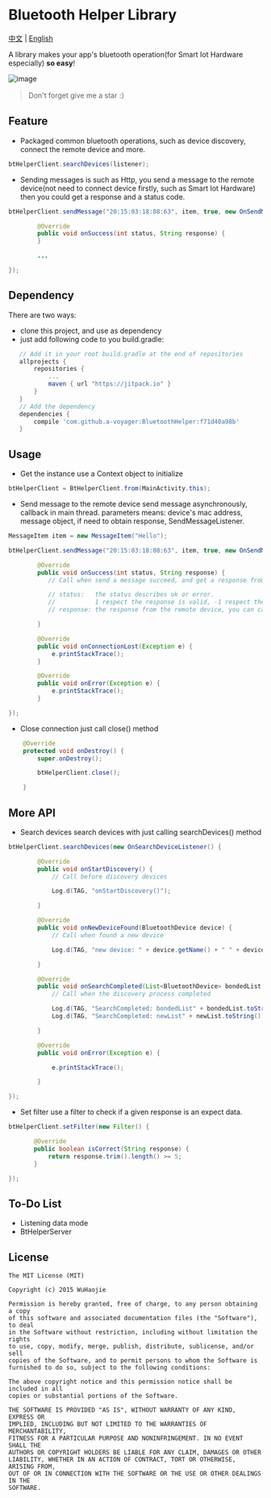 # Bluetooth Helper Library

[中文](https://github.com/a-voyager/BluetoothHelper/blob/master/README_zh.md) | [English](https://github.com/a-voyager/BluetoothHelper/blob/master/README.md)

A library makes your app's bluetooth operation(for Smart Iot Hardware especially) **so easy**!

![image](https://github.com/a-voyager/BluetoothHelper/raw/master/imgs/ble_icon.png)

> Don't forget give me a star :）

## Feature
 - Packaged common bluetooth operations, such as device discovery, connect the remote device and more.

  ```java
  btHelperClient.searchDevices(listener);
  ```
 - Sending messages is such as Http, you send a message to the remote device(not need to connect device firstly, such as Smart Iot Hardware) then you could get a response and a status code.

  ```java
  btHelperClient.sendMessage("20:15:03:18:08:63", item, true, new OnSendMessageListener() {

          @Override
          public void onSuccess(int status, String response) {
          }

          ...

  });
  ```

## Dependency
There are two ways:

 - clone this project, and use as dependency
 - just add following code to you build.gradle:

 ```groovy
    // Add it in your root build.gradle at the end of repositories
 	allprojects {
 		repositories {
 			...
 			maven { url "https://jitpack.io" }
 		}
 	}
 	// Add the dependency
	dependencies {
	    compile 'com.github.a-voyager:BluetoothHelper:f71d40a98b'
	}
 ```

## Usage
 - Get the instance
 use a Context object to initialize
 ```java
 btHelperClient = BtHelperClient.from(MainActivity.this);
 ```

 - Send message to the remote device
 send message asynchronously, callback in main thread.
 parameters means: device's mac address, message object, if need to obtain response, SendMessageListener.
 ```java
 MessageItem item = new MessageItem("Hello");

 btHelperClient.sendMessage("20:15:03:18:08:63", item, true, new OnSendMessageListener() {

         @Override
         public void onSuccess(int status, String response) {
            // Call when send a message succeed, and get a response from the remote device

            // status:   the status describes ok or error.
            //           1 respect the response is valid, -1 respect the response is invalid
            // response: the response from the remote device, you can call response.getBytes() to get char[]

         }

         @Override
         public void onConnectionLost(Exception e) {
             e.printStackTrace();
         }

         @Override
         public void onError(Exception e) {
             e.printStackTrace();
         }

 });
 ```

 - Close connection
 just call close() method
 ```java
     @Override
     protected void onDestroy() {
         super.onDestroy();

         btHelperClient.close();

     }
 ```


## More API
- Search devices
  search devices with just calling searchDevices() method

 ```java
 btHelperClient.searchDevices(new OnSearchDeviceListener() {

         @Override
         public void onStartDiscovery() {
             // Call before discovery devices

             Log.d(TAG, "onStartDiscovery()");

         }

         @Override
         public void onNewDeviceFound(BluetoothDevice device) {
             // Call when found a new device

             Log.d(TAG, "new device: " + device.getName() + " " + device.getAddress());

         }

         @Override
         public void onSearchCompleted(List<BluetoothDevice> bondedList, List<BluetoothDevice> newList) {
             // Call when the discovery process completed

             Log.d(TAG, "SearchCompleted: bondedList" + bondedList.toString());
             Log.d(TAG, "SearchCompleted: newList" + newList.toString());

         }

         @Override
         public void onError(Exception e) {

             e.printStackTrace();

         }

 });
 ```

- Set filter
 use a filter to check if a given response is an expect data.
 ```java
 btHelperClient.setFilter(new Filter() {

        @Override
        public boolean isCorrect(String response) {
            return response.trim().length() >= 5;
        }

 });
 ```

## To-Do List
 - Listening data mode
 - BtHelperServer


## License
    The MIT License (MIT)

    Copyright (c) 2015 WuHaojie

    Permission is hereby granted, free of charge, to any person obtaining a copy
    of this software and associated documentation files (the "Software"), to deal
    in the Software without restriction, including without limitation the rights
    to use, copy, modify, merge, publish, distribute, sublicense, and/or sell
    copies of the Software, and to permit persons to whom the Software is
    furnished to do so, subject to the following conditions:

    The above copyright notice and this permission notice shall be included in all
    copies or substantial portions of the Software.

    THE SOFTWARE IS PROVIDED "AS IS", WITHOUT WARRANTY OF ANY KIND, EXPRESS OR
    IMPLIED, INCLUDING BUT NOT LIMITED TO THE WARRANTIES OF MERCHANTABILITY,
    FITNESS FOR A PARTICULAR PURPOSE AND NONINFRINGEMENT. IN NO EVENT SHALL THE
    AUTHORS OR COPYRIGHT HOLDERS BE LIABLE FOR ANY CLAIM, DAMAGES OR OTHER
    LIABILITY, WHETHER IN AN ACTION OF CONTRACT, TORT OR OTHERWISE, ARISING FROM,
    OUT OF OR IN CONNECTION WITH THE SOFTWARE OR THE USE OR OTHER DEALINGS IN THE
    SOFTWARE.


